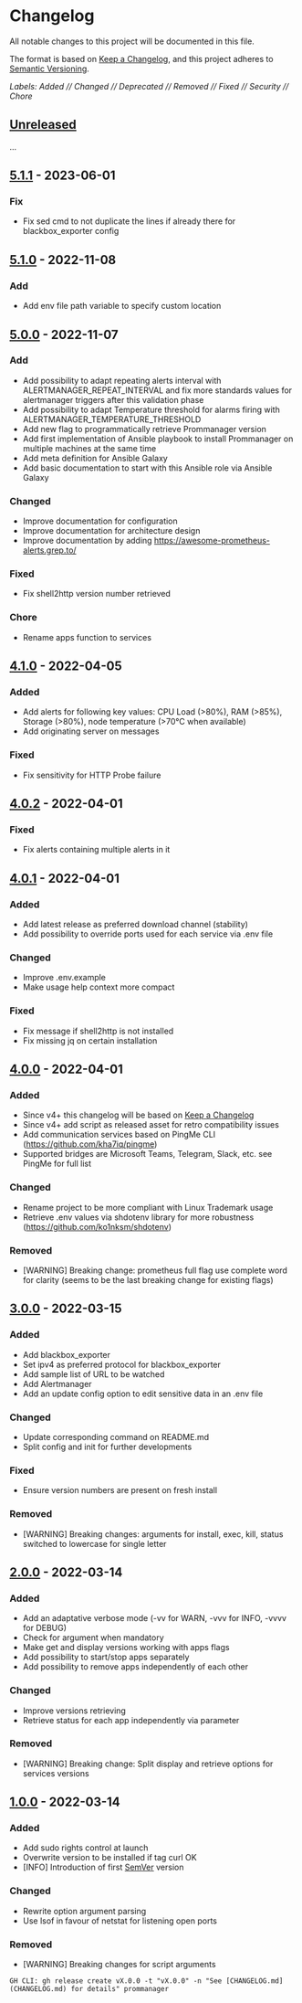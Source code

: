 # Changelog
All notable changes to this project will be documented in this file.

The format is based on [Keep a Changelog](https://keepachangelog.com/en/),
and this project adheres to [Semantic Versioning](https://semver.org/).

*Labels: Added // Changed // Deprecated // Removed // Fixed // Security // Chore*

## [Unreleased]
...

## [5.1.1] - 2023-06-01
### Fix
- Fix sed cmd to not duplicate the lines if already there for blackbox_exporter config

## [5.1.0] - 2022-11-08
### Add
- Add env file path variable to specify custom location

## [5.0.0] - 2022-11-07
### Add
- Add possibility to adapt repeating alerts interval with ALERTMANAGER_REPEAT_INTERVAL and fix more standards values for alertmanager triggers after this validation phase 
- Add possibility to adapt Temperature threshold for alarms firing with ALERTMANAGER_TEMPERATURE_THRESHOLD
- Add new flag to programmatically retrieve Prommanager version
- Add first implementation of Ansible playbook to install Prommanager on multiple machines at the same time
- Add meta definition for Ansible Galaxy
- Add basic documentation to start with this Ansible role via Ansible Galaxy

### Changed
- Improve documentation for configuration
- Improve documentation for architecture design
- Improve documentation by adding https://awesome-prometheus-alerts.grep.to/

### Fixed
- Fix shell2http version number retrieved

### Chore
- Rename apps function to services

## [4.1.0] - 2022-04-05
### Added
- Add alerts for following key values: CPU Load (>80%), RAM (>85%), Storage (>80%), node temperature (>70°C when available)
- Add originating server on messages
### Fixed
- Fix sensitivity for HTTP Probe failure


## [4.0.2] - 2022-04-01
### Fixed 
- Fix alerts containing multiple alerts in it

## [4.0.1] - 2022-04-01
### Added
- Add latest release as preferred download channel (stability)
- Add possibility to override ports used for each service via .env file

### Changed
- Improve .env.example
- Make usage help context more compact 

### Fixed 
- Fix message if shell2http is not installed
- Fix missing jq on certain installation

## [4.0.0] - 2022-04-01
### Added
- Since v4+ this changelog will be based on [Keep a Changelog](https://keepachangelog.com/en/)
- Since v4+ add script as released asset for retro compatibility issues
- Add communication services based on PingMe CLI (https://github.com/kha7iq/pingme)
- Supported bridges are Microsoft Teams, Telegram, Slack, etc. see PingMe for full list

### Changed
- Rename project to be more compliant with Linux Trademark usage
- Retrieve .env values via shdotenv library for more robustness (https://github.com/ko1nksm/shdotenv) 

### Removed
- [WARNING] Breaking change: prometheus full flag use complete word for clarity (seems to be the last breaking change for existing flags)

## [3.0.0] - 2022-03-15
### Added
- Add blackbox_exporter
- Set ipv4 as preferred protocol for blackbox_exporter
- Add sample list of URL to be watched
- Add Alertmanager
- Add an update config option to edit sensitive data in an .env file

### Changed
- Update corresponding command on README.md
- Split config and init for further developments

### Fixed
- Ensure version numbers are present on fresh install

### Removed
- [WARNING] Breaking changes: arguments for install, exec, kill, status switched to lowercase for single letter

## [2.0.0] - 2022-03-14
### Added
- Add an adaptative verbose mode (-vv for WARN, -vvv for INFO, -vvvv for DEBUG)
- Check for argument when mandatory
- Make get and display versions working with apps flags
- Add possibility to start/stop apps separately
- Add possibility to remove apps independently of each other

### Changed
- Improve versions retrieving
- Retrieve status for each app independently via parameter

### Removed
- [WARNING] Breaking change: Split display and retrieve options for services versions

## [1.0.0] - 2022-03-14
### Added
- Add sudo rights control at launch
- Overwrite version to be installed if tag curl OK
- [INFO] Introduction of first [SemVer](https://semver.org/) version

### Changed
- Rewrite option argument parsing
- Use lsof in favour of netstat for listening open ports

### Removed
- [WARNING] Breaking changes for script arguments

[Unreleased]: https://github.com/matbgn/prommanager/compare/v5.1.1...HEAD
[5.1.1]: https://github.com/matbgn/prommanager/compare/v5.1.0...v5.1.1
[5.1.0]: https://github.com/matbgn/prommanager/compare/v5.0.0...v5.1.0
[5.0.0]: https://github.com/matbgn/prommanager/compare/v4.1.0...v5.0.0
[4.1.0]: https://github.com/matbgn/prommanager/compare/v4.0.2...v4.1.0
[4.0.2]: https://github.com/matbgn/prommanager/compare/v4.0.1...v4.0.2
[4.0.1]: https://github.com/matbgn/prommanager/compare/v4.0.0...v4.0.1
[4.0.0]: https://github.com/matbgn/prommanager/compare/v3.0.0...v4.0.0
[3.0.0]: https://github.com/matbgn/prommanager/compare/v2.0.0...v3.0.0
[2.0.0]: https://github.com/matbgn/prommanager/compare/v1.0.0...v2.0.0
[1.0.0]: https://github.com/matbgn/prommanager/releases/tag/v1.0.0

    GH CLI: gh release create vX.0.0 -t "vX.0.0" -n "See [CHANGELOG.md](CHANGELOG.md) for details" prommanager
